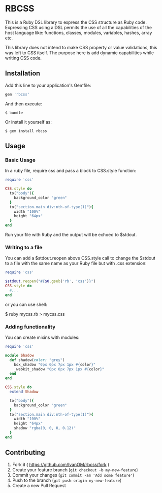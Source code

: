 # RBCSS

This is a Ruby DSL library to express the CSS structure as Ruby code. Expressing CSS using a DSL permits the use of all the capabilities of the host language like: functions, classes, modules, variables, hashes, array etc.

This library does not intend to make CSS property or value validations, this was left to CSS itself. The purpose here is add dynamic capabilities while writing CSS code.

## Installation

Add this line to your application's Gemfile:

```ruby
gem 'rbcss'
```

And then execute:

    $ bundle

Or install it yourself as:

    $ gem install rbcss

## Usage

### Basic Usage
In a ruby file, require css and pass a block to CSS.style function:

```ruby
require 'css'

CSS.style do
  to("body"){
    background_color "green"
  }
  to("section.main div:nth-of-type(1)"){
    width "100%"
    height "64px"
  }
end
```
Run your file with Ruby and the output will be echoed to $stdout.

### Writing to a file

You can add a $stdout.reopen above CSS.style call to change the $stdout to a file with the same name as your Ruby file but with .css extension:

```ruby
require 'css'

$stdout.reopen("#{$0.gsub('rb', 'css')}")
CSS.style do
  #...
end
```
or you can use shell:

  $ ruby mycss.rb > mycss.css

### Adding functionality

You can create mixins with modules:

```ruby
require 'css'

module Shadow
  def shadow(color: "grey")
    box_shadow "0px 0px 7px 1px #{color}"
    _webkit_shadow "0px 0px 7px 1px #{color}"
  end
end

CSS.style do
  extend Shadow

  to("body"){
    background_color "green"
  }
  to("section.main div:nth-of-type(1)"){
    width "100%"
    height "64px"
    shadow "rgba(0, 0, 0, 0.12)"
  }
end
```

## Contributing

1. Fork it ( https://github.com/IvanOM/rbcss/fork )
2. Create your feature branch (`git checkout -b my-new-feature`)
3. Commit your changes (`git commit -am 'Add some feature'`)
4. Push to the branch (`git push origin my-new-feature`)
5. Create a new Pull Request
